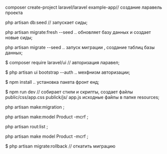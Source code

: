 composer create-project laravel/laravel example-app// создание ларавель проекта

php artisan db:seed // запускает сиды;

php artisan migrate:fresh --seed .. обновляет базу данных и создает новые сиды;

php artisan migrate --seed .. запуск миграции , создание таблиц базы данных;

$ composer require laravel/ui // авторизация ларавел;

$ php artisan ui bootstrap --auth .. мехфнизм авторизации;

$ npm install .. установка пакета фронт енд;

$ npm run dev // собирает стили и скрипты, создает файлы public/css/app.css 
    publick/js/ app.js исходные файлы в папке resources;

php artisan make:migration ;

php artisan make:model Product -mcrf ;

php artisan rout:list ;

php artisan make model Product -mcrf ;

$ php artisan migrate:rollback // откатить миграцию
